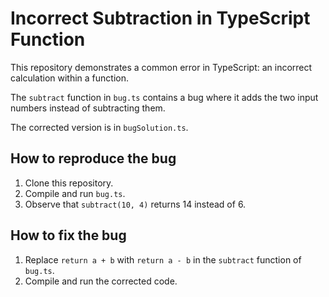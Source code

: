 # Incorrect Subtraction in TypeScript Function

This repository demonstrates a common error in TypeScript: an incorrect calculation within a function.

The `subtract` function in `bug.ts` contains a bug where it adds the two input numbers instead of subtracting them.

The corrected version is in `bugSolution.ts`.

## How to reproduce the bug
1. Clone this repository.
2. Compile and run `bug.ts`.
3. Observe that `subtract(10, 4)` returns 14 instead of 6.

## How to fix the bug
1. Replace `return a + b` with `return a - b` in the `subtract` function of `bug.ts`.
2. Compile and run the corrected code.
